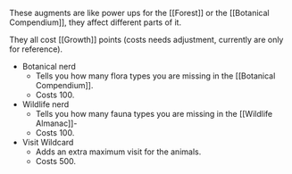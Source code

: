These augments are like power ups for the [[Forest]] or the [[Botanical Compendium]], they affect different parts of it.

They all cost [[Growth]] points (costs needs adjustment, currently are only for reference).

- Botanical nerd
	- Tells you how many flora types you are missing in the [[Botanical Compendium]].
	- Costs 100.
- Wildlife nerd
	- Tells you how many fauna types you are missing in the [[Wildlife Almanac]]-
	- Costs 100.
- Visit Wildcard
	- Adds an extra maximum visit for the animals.
	- Costs 500.